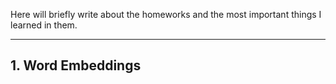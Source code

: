 Here will briefly write about the homeworks and the most important things I learned in them.

---

## 1. Word Embeddings

<br>
